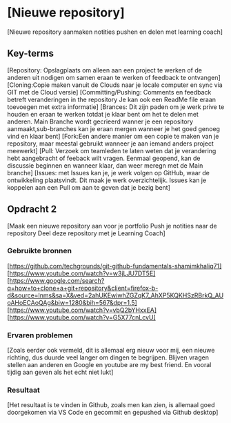 # [Nieuwe repository]
[Nieuwe repository aanmaken notities pushen en delen met learning coach]

## Key-terms
[Repository: Opslagplaats om alleen aan een project te werken of de anderen uit nodigen om samen eraan te werken of feedback te ontvangen]
[Cloning:Copie maken vanuit de Clouds naar je locale computer en sync via GIT met de Cloud versie]
[Committing/Pushing: Comments en feedback betreft veranderingen in the repository Je kan ook een ReadMe file eraan toevoegen met extra informatie]
[Brances: Dit zijn paden om je werk prive te houden en eraan te werken totdat je klaar bent om het te delen met anderen. Main Branche wordt gecrieerd wanner je een repository aanmaakt,sub-branches kan je eraan mergen wanneer je het goed genoeg vind  en klaar bent]
[Fork:Een andere manier om een copie te maken van je repository, maar meestal gebruikt wanneer je aan iemand anders project meewerkt]
[Pull: Verzoek om teamleden te laten weten dat je verandering hebt aangebracht of feeback wilt vragen. Eenmaal geopend, kan de discussie beginnen en wanneer klaar, dan weer meregn met de Main branche]
[Issues: met Issues kan je, je werk volgen op GitHub, waar de ontwikkeling plaatsvindt. Dit maak je werk overzichtelijk. Issues kan je koppelen aan een Pull om aan te geven dat je bezig bent]

## Opdracht 2
[Maak een nieuwe repository aan voor je portfolio
Push je notities naar de repository
Deel deze repository met je Learning Coach]

### Gebruikte bronnen
[https://github.com/techgrounds/git-github-fundamentals-shamimkhaliq71]
[https://www.youtube.com/watch?v=w3jLJU7DT5E]
[https://www.google.com/search?q=how+to+clone+a+git+repository&client=firefox-b-d&source=lnms&sa=X&ved=2ahUKEwiwhZGZqK7_AhXP5KQKHSzRBrkQ_AUoAHoECAoQAg&biw=1280&bih=567&dpr=1.5]
[https://www.youtube.com/watch?v=vbQ2bYHxxEA]
[https://www.youtube.com/watch?v=G5X77cnLcvU]

### Ervaren problemen
[Zoals eerder ook vermeld, dit is allemaal erg nieuw voor mij, een nieuwe richting, dus duurde veel langer om dingen te begrijpen. Blijven vragen stellen aan anderen en Google en youtube are my best friend. En vooral tijdig aan geven als het echt niet lukt]

### Resultaat
[Het resultaat is te vinden in Github, zoals men kan zien, is allemaal goed doorgekomen via VS Code en gecommit en gepushed via Github desktop]